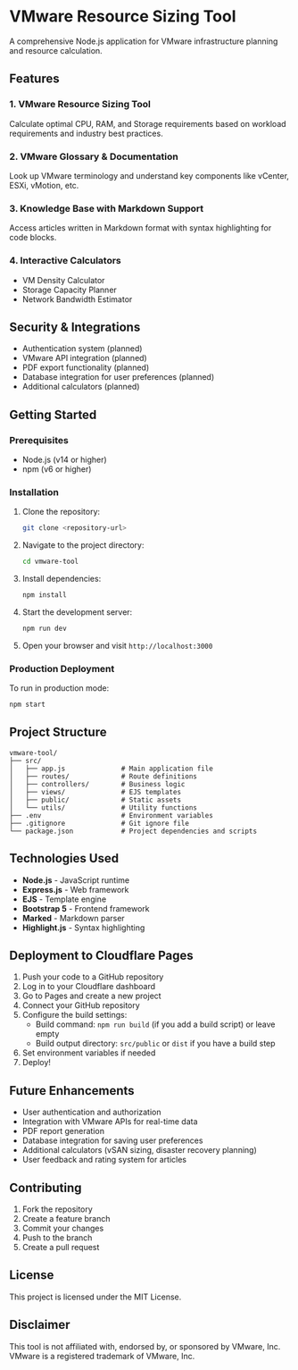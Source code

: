 # VMware Resource Sizing Tool

A comprehensive Node.js application for VMware infrastructure planning and resource calculation.

## Features

### 1. VMware Resource Sizing Tool
Calculate optimal CPU, RAM, and Storage requirements based on workload requirements and industry best practices.

### 2. VMware Glossary & Documentation
Look up VMware terminology and understand key components like vCenter, ESXi, vMotion, etc.

### 3. Knowledge Base with Markdown Support
Access articles written in Markdown format with syntax highlighting for code blocks.

### 4. Interactive Calculators
- VM Density Calculator
- Storage Capacity Planner
- Network Bandwidth Estimator

## Security & Integrations
- Authentication system (planned)
- VMware API integration (planned)
- PDF export functionality (planned)
- Database integration for user preferences (planned)
- Additional calculators (planned)

## Getting Started

### Prerequisites
- Node.js (v14 or higher)
- npm (v6 or higher)

### Installation

1. Clone the repository:
   ```bash
   git clone <repository-url>
   ```

2. Navigate to the project directory:
   ```bash
   cd vmware-tool
   ```

3. Install dependencies:
   ```bash
   npm install
   ```

4. Start the development server:
   ```bash
   npm run dev
   ```

5. Open your browser and visit `http://localhost:3000`

### Production Deployment

To run in production mode:
```bash
npm start
```

## Project Structure

```
vmware-tool/
├── src/
│   ├── app.js              # Main application file
│   ├── routes/             # Route definitions
│   ├── controllers/        # Business logic
│   ├── views/              # EJS templates
│   ├── public/             # Static assets
│   └── utils/              # Utility functions
├── .env                    # Environment variables
├── .gitignore              # Git ignore file
└── package.json            # Project dependencies and scripts
```

## Technologies Used

- **Node.js** - JavaScript runtime
- **Express.js** - Web framework
- **EJS** - Template engine
- **Bootstrap 5** - Frontend framework
- **Marked** - Markdown parser
- **Highlight.js** - Syntax highlighting

## Deployment to Cloudflare Pages

1. Push your code to a GitHub repository
2. Log in to your Cloudflare dashboard
3. Go to Pages and create a new project
4. Connect your GitHub repository
5. Configure the build settings:
   - Build command: `npm run build` (if you add a build script) or leave empty
   - Build output directory: `src/public` or `dist` if you have a build step
6. Set environment variables if needed
7. Deploy!

## Future Enhancements

- User authentication and authorization
- Integration with VMware APIs for real-time data
- PDF report generation
- Database integration for saving user preferences
- Additional calculators (vSAN sizing, disaster recovery planning)
- User feedback and rating system for articles

## Contributing

1. Fork the repository
2. Create a feature branch
3. Commit your changes
4. Push to the branch
5. Create a pull request

## License

This project is licensed under the MIT License.

## Disclaimer

This tool is not affiliated with, endorsed by, or sponsored by VMware, Inc. VMware is a registered trademark of VMware, Inc.